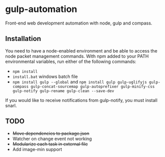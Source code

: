 gulp-automation
===============

Front-end web development automation with node, gulp and compass.

Installation
--------------

You need to have a node-enabled environment and be able to access the node packet management commands. With npm added to your PATH environmental variables, run either of the following commands:

- ```npm install```
- ```install.bat``` windows batch file
- ```npm install gulp --global``` and ```npm install gulp gulp-uglifyjs gulp-compass gulp-concat-sourcemap gulp-autoprefixer gulp-minify-css gulp-notify gulp-rename gulp-clean --save-dev```

If you would like to receive notifications from gulp-notify, you must install snarl.

TODO
------

* ~~Move dependencies to package.json~~
* Watcher on change event not working
* ~~Modularize each task in external file~~
* Add image-min support
